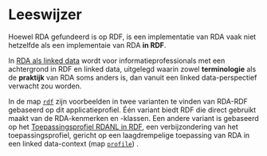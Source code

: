 # Leeswijzer

Hoewel RDA gefundeerd is op RDF, is een implementatie van RDA vaak niet hetzelfde als een implementaie van RDA **in RDF**. 

In [RDA als linked data](#rda-als-ld) wordt voor informatieprofessionals met een achtergrond in RDF en linked data, uitgelegd waarin zowel **terminologie** als de **praktijk** van RDA soms anders is, dan vanuit een linked data-perspectief verwacht zou worden.

In de map [`rdf`](rdf) zijn voorbeelden in twee varianten te vinden van RDA-RDF gebaseerd op dit applicatieprofiel. Één variant biedt RDF die direct gebruikt maakt van de RDA-kenmerken en -klassen. Een andere variant is gebaseerd op het [Toepassingsprofiel RDANL in RDF](profile), een verbijzondering van het toepassingsprofiel, gericht op een laagdrempelige toepassing van RDA in een linked data-context (map [`profile`](profile)) . 

